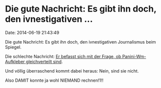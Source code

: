 Die gute Nachricht: Es gibt ihn doch, den ivnestigativen \...
=============================================================

Date: 2014-06-19 21:43:49

Die gute Nachricht: Es gibt ihn doch, den ivnestigativen Journalismus
beim Spiegel.

Die schlechte Nachricht: [Er befasst sich mit der Frage, ob
Panini-Wm-Aufkleber gleichverteilt
sind](http://spiegel.de/article.do?id=975517).

Und völlig überraschend kommt dabei heraus: Nein, sind sie nicht.

Also DAMIT konnte ja wohl NIEMAND rechnen!1!!
